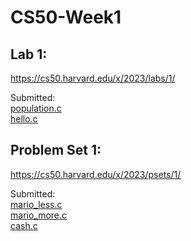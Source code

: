 # CS50-Week1

## Lab 1:

https://cs50.harvard.edu/x/2023/labs/1/

Submitted:<br>
[population.c](population.c)<br>
[hello.c](hello.c)<br>

## Problem Set 1:

https://cs50.harvard.edu/x/2023/psets/1/

Submitted:<br>
[mario_less.c](mario_less.c)<br>
[mario_more.c](mario_more.c)<br>
[cash.c](cash.c)<br>
